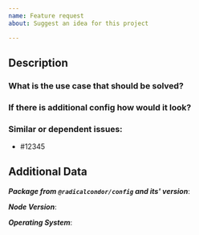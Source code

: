 ```yaml
---
name: Feature request
about: Suggest an idea for this project

---
```


<!--
1. Please check if an issue already exists so there are no duplicates
2. Check out and follow our Guidelines: https://github.com/radicalcondor/tslint-config/blob/develop/CONTRIBUTING.md
3. Fill out the whole template so we have a good overview on the issue
4. Do not remove any section of the template. If something is not applicable leave it empty but leave it in the Issue
5. Please follow the template, otherwise we'll have to ask you to update it
-->

## Description

### What is the use case that should be solved?

<!--
The more detail you describe this in, the easier it is to understand for us :)
-->

### If there is additional config how would it look?

### Similar or dependent issues:

- #12345

## Additional Data

***Package from `@radicalcondor/config` and its' version***:

***Node Version***:

***Operating System***:
